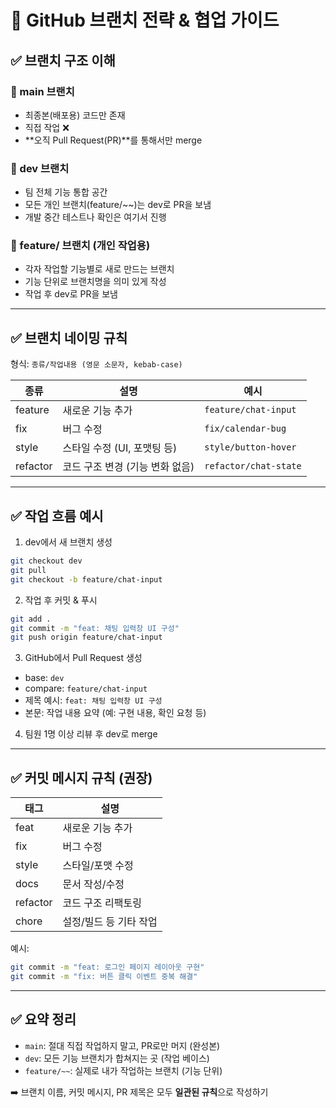 # 🧭 GitHub 브랜치 전략 & 협업 가이드

## ✅ 브랜치 구조 이해

### 🔹 main 브랜치

* 최종본(배포용) 코드만 존재
* 직접 작업 ❌
* \*\*오직 Pull Request(PR)\*\*를 통해서만 merge

### 🔹 dev 브랜치

* 팀 전체 기능 통합 공간
* 모든 개인 브랜치(feature/\~\~)는 dev로 PR을 보냄
* 개발 중간 테스트나 확인은 여기서 진행

### 🔹 feature/ 브랜치 (개인 작업용)

* 각자 작업할 기능별로 새로 만드는 브랜치
* 기능 단위로 브랜치명을 의미 있게 작성
* 작업 후 dev로 PR을 보냄

---

## ✅ 브랜치 네이밍 규칙

형식: `종류/작업내용 (영문 소문자, kebab-case)`

| 종류       | 설명                  | 예시                    |
| -------- | ------------------- | --------------------- |
| feature  | 새로운 기능 추가           | `feature/chat-input`  |
| fix      | 버그 수정               | `fix/calendar-bug`    |
| style    | 스타일 수정 (UI, 포맷팅 등)  | `style/button-hover`  |
| refactor | 코드 구조 변경 (기능 변화 없음) | `refactor/chat-state` |

---

## ✅ 작업 흐름 예시

1. dev에서 새 브랜치 생성

```bash
git checkout dev
git pull
git checkout -b feature/chat-input
```

2. 작업 후 커밋 & 푸시

```bash
git add .
git commit -m "feat: 채팅 입력창 UI 구성"
git push origin feature/chat-input
```

3. GitHub에서 Pull Request 생성

* base: `dev`
* compare: `feature/chat-input`
* 제목 예시: `feat: 채팅 입력창 UI 구성`
* 본문: 작업 내용 요약 (예: 구현 내용, 확인 요청 등)

4. 팀원 1명 이상 리뷰 후 dev로 merge

---

## ✅ 커밋 메시지 규칙 (권장)

| 태그       | 설명            |
| -------- | ------------- |
| feat     | 새로운 기능 추가     |
| fix      | 버그 수정         |
| style    | 스타일/포맷 수정     |
| docs     | 문서 작성/수정      |
| refactor | 코드 구조 리팩토링    |
| chore    | 설정/빌드 등 기타 작업 |

예시:

```bash
git commit -m "feat: 로그인 페이지 레이아웃 구현"
git commit -m "fix: 버튼 클릭 이벤트 중복 해결"
```

---

## ✅ 요약 정리

* `main`: 절대 직접 작업하지 말고, PR로만 머지 (완성본)
* `dev`: 모든 기능 브랜치가 합쳐지는 곳 (작업 베이스)
* `feature/~~`: 실제로 내가 작업하는 브랜치 (기능 단위)

➡️ 브랜치 이름, 커밋 메시지, PR 제목은 모두 **일관된 규칙**으로 작성하기


